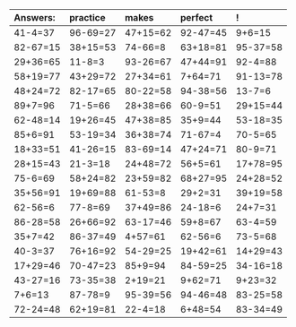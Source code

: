 | Answers: | practice | makes | perfect | ! |
| :--- | :--- | :--- | :--- | :--- |
| 41-4=37 | 96-69=27 | 47+15=62 | 92-47=45 | 9+6=15 | 
| 82-67=15 | 38+15=53 | 74-66=8 | 63+18=81 | 95-37=58 | 
| 29+36=65 | 11-8=3 | 93-26=67 | 47+44=91 | 92-4=88 | 
| 58+19=77 | 43+29=72 | 27+34=61 | 7+64=71 | 91-13=78 | 
| 48+24=72 | 82-17=65 | 80-22=58 | 94-38=56 | 13-7=6 | 
| 89+7=96 | 71-5=66 | 28+38=66 | 60-9=51 | 29+15=44 | 
| 62-48=14 | 19+26=45 | 47+38=85 | 35+9=44 | 53-18=35 | 
| 85+6=91 | 53-19=34 | 36+38=74 | 71-67=4 | 70-5=65 | 
| 18+33=51 | 41-26=15 | 83-69=14 | 47+24=71 | 80-9=71 | 
| 28+15=43 | 21-3=18 | 24+48=72 | 56+5=61 | 17+78=95 | 
| 75-6=69 | 58+24=82 | 23+59=82 | 68+27=95 | 24+28=52 | 
| 35+56=91 | 19+69=88 | 61-53=8 | 29+2=31 | 39+19=58 | 
| 62-56=6 | 77-8=69 | 37+49=86 | 24-18=6 | 24+7=31 | 
| 86-28=58 | 26+66=92 | 63-17=46 | 59+8=67 | 63-4=59 | 
| 35+7=42 | 86-37=49 | 4+57=61 | 62-56=6 | 73-5=68 | 
| 40-3=37 | 76+16=92 | 54-29=25 | 19+42=61 | 14+29=43 | 
| 17+29=46 | 70-47=23 | 85+9=94 | 84-59=25 | 34-16=18 | 
| 43-27=16 | 73-35=38 | 2+19=21 | 9+62=71 | 9+23=32 | 
| 7+6=13 | 87-78=9 | 95-39=56 | 94-46=48 | 83-25=58 | 
| 72-24=48 | 62+19=81 | 22-4=18 | 6+48=54 | 83-34=49 | 
